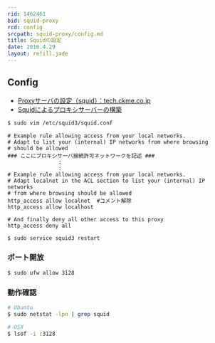 ```yaml
---
rid: 1462461
bid: squid-proxy
rcd: config
srcpath: squid-proxy/config.md
title: Squidの設定
date: 2016.4.29
layout: refill.jade
---
```


## Config

- [Proxyサーバの設定（squid）：tech.ckme.co.jp](http://tech.ckme.co.jp/proxy.shtml)
- [Squidによるプロキシサーバーの構築](http://linux.kororo.jp/cont/server/squid.php)

```bash
$ sudo vim /etc/squid3/squid.conf
```

    # Example rule allowing access from your local networks.
    # Adapt to list your (internal) IP networks from where browsing
    # should be allowed
    ### ここにプロキシサーバ接続許可ネットワークを記述 ###
                    :
                    :
    # Example rule allowing access from your local networks.
    # Adapt localnet in the ACL section to list your (internal) IP networks
    # from where browsing should be allowed
    http_access allow localnet  #コメント解除
    http_access allow localhost

    # And finally deny all other access to this proxy
    http_access deny all

```bash
$ sudo service squid3 restart
```

### ポート開放

```bash
$ sudo ufw allow 3128
```

### 動作確認

```bash
# Ubuntu
$ sudo netstat -lpn | grep squid
```
```bash
# OSX
$ lsof -i :3128
```
